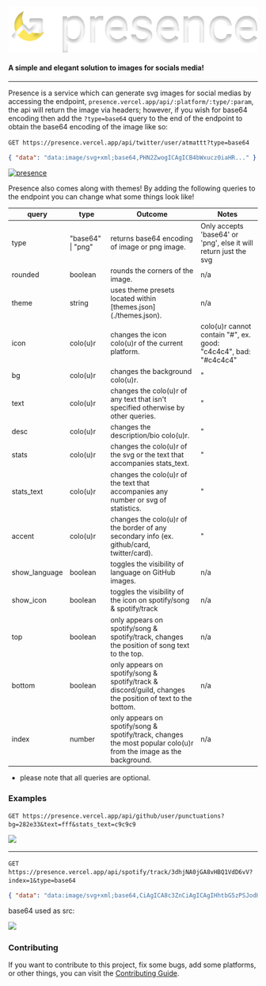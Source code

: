 ![](public/alt.svg)

#### A simple and elegant solution to images for socials media!

---

Presence is a service which can generate svg images for social medias by accessing the endpoint, `presence.vercel.app/api/:platform/:type/:param`, the api will return the image via headers; however, if you wish for base64 encoding then add the `?type=base64` query to the end of the endpoint to obtain the base64 encoding of the image like so:

`GET https://presence.vercel.app/api/twitter/user/atmattt?type=base64`

```json
{ "data": "data:image/svg+xml;base64,PHN2ZwogICAgICB4bWxucz0iaHR..." }
```

[![presence](https://presence.vercel.app/api/twitter/user/atmattt)](https://twitter.com/atmattt)

Presence also comes along with themes! By adding the following queries to the endpoint you can change what some things look like!

| query         | type              | Outcome                                                                                                           | Notes                                                            |
| ------------- | ----------------- | ----------------------------------------------------------------------------------------------------------------- | ---------------------------------------------------------------- |
| type          | "base64" \| "png" | returns base64 encoding of image or png image.                                                                    | Only accepts 'base64' or 'png', else it will return just the svg |
| rounded       | boolean           | rounds the corners of the image.                                                                                  | n/a                                                              |
| theme         | string            | uses theme presets located within [themes.json] (./themes.json).                                                  | n/a                                                              |
| icon          | colo(u)r          | changes the icon colo(u)r of the current platform.                                                                | colo(u)r cannot contain "#", ex. good: "c4c4c4", bad: "#c4c4c4"  |
| bg            | colo(u)r          | changes the background colo(u)r.                                                                                  | "                                                                |
| text          | colo(u)r          | changes the colo(u)r of any text that isn't specified otherwise by other queries.                                 | "                                                                |
| desc          | colo(u)r          | changes the description/bio colo(u)r.                                                                             | "                                                                |
| stats         | colo(u)r          | changes the colo(u)r of the svg or the text that accompanies stats_text.                                          | "                                                                |
| stats_text    | colo(u)r          | changes the colo(u)r of the text that accompanies any number or svg of statistics.                                | "                                                                |
| accent        | colo(u)r          | changes the colo(u)r of the border of any secondary info (ex. github/card, twitter/card).                         | "                                                                |
| show_language | boolean           | toggles the visibility of language on GitHub images.                                                              | n/a                                                              |
| show_icon     | boolean           | toggles the visibility of the icon on spotify/song & spotify/track                                                | n/a                                                              |
| top           | boolean           | only appears on spotify/song & spotify/track, changes the position of song text to the top.                       | n/a                                                              |
| bottom        | boolean           | only appears on spotify/song & spotify/track & discord/guild, changes the position of text to the bottom.         | n/a                                                              |
| index         | number            | only appears on spotify/song & spotify/track, changes the most popular colo(u)r from the image as the background. | n/a                                                              |

- please note that all queries are optional.

### Examples

`GET https://presence.vercel.app/api/github/user/punctuations?bg=282e33&text=fff&stats_text=c9c9c9`

![](https://presence.vercel.app/api/github/user/punctuations?bg=282e33&text=fff&stats_text=c9c9c9)

---

`GET https://presence.vercel.app/api/spotify/track/3dhjNA0jGA8vHBQ1VdD6vV?index=1&type=base64`

```json
{ "data": "data:image/svg+xml;base64,CiAgICA8c3ZnCiAgICAgIHhtbG5zPSJodHR..." }
```

base64 used as src:

![](https://presence.vercel.app/api/spotify/track/3dhjNA0jGA8vHBQ1VdD6vV?index=1)

### Contributing

If you want to contribute to this project, fix some bugs, add some platforms, or other things, you can visit the [Contributing Guide](./CONTRIBUTING.md).
